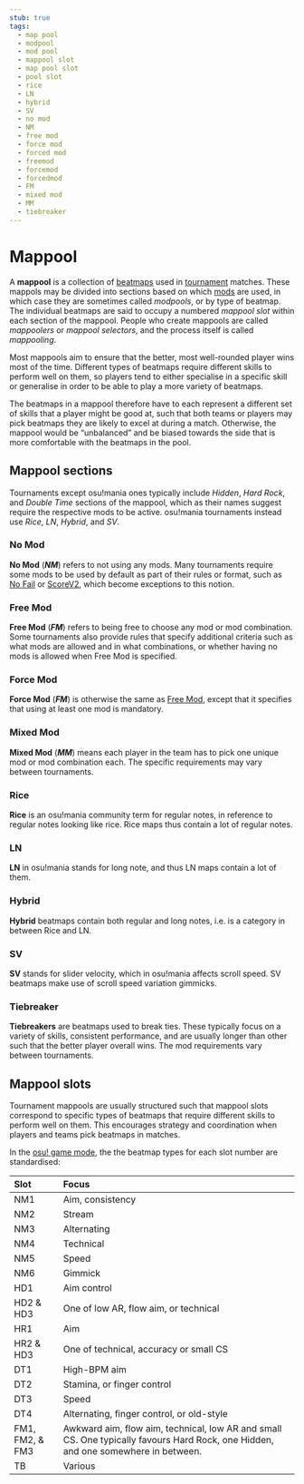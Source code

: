 ```yaml
---
stub: true
tags:
  - map pool
  - modpool
  - mod pool
  - mappool slot
  - map pool slot
  - pool slot
  - rice
  - LN
  - hybrid
  - SV
  - no mod
  - NM
  - free mod
  - force mod
  - forced mod
  - freemod
  - forcemod
  - forcedmod
  - FM
  - mixed mod
  - MM
  - tiebreaker
---
```


# Mappool

A **mappool** is a collection of [beatmaps](/wiki/Beatmap) used in [tournament](/wiki/Tournaments) matches. These mappols may be divided into sections based on which [mods](/wiki/Gameplay/Game_modifier) are used, in which case they are sometimes called *modpools*, or by type of beatmap. The individual beatmaps are said to occupy a numbered *mappool slot* within each section of the mappool. People who create mappools are called *mappoolers* or *mappool selectors*, and the process itself is called *mappooling*.


Most mappools aim to ensure that the better, most well-rounded player wins most of the time. Different types of beatmaps require different skills to perform well on them, so players tend to either specialise in a specific skill or generalise in order to be able to play a more variety of beatmaps.

The beatmaps in a mappool therefore have to each represent a different set of skills that a player might be good at, such that both teams or players may pick beatmaps they are likely to excel at during a match. Otherwise, the mappool would be “unbalanced” and be biased towards the side that is more comfortable with the beatmaps in the pool.

## Mappool sections

Tournaments except osu!mania ones typically include *Hidden*, *Hard Rock*, and *Double Time* sections of the mappool, which as their names suggest require the respective mods to be active. osu!mania tournaments instead use *Rice*, *LN*, *Hybrid*, and *SV*.

### No Mod

**No Mod** (***NM***) refers to not using any mods. Many tournaments require some mods to be used by default as part of their rules or format, such as [No Fail](/wiki/Game_modifier/No_Fail) or [ScoreV2](/wiki/Game_modifier/ScoreV2), which become exceptions to this notion.

### Free Mod

**Free Mod** (***FM***) refers to being free to choose any mod or mod combination. Some tournaments also provide rules that specify additional criteria such as what mods are allowed and in what combinations, or whether having no mods is allowed when Free Mod is specified.

### Force Mod

**Force Mod** (***FM***) is otherwise the same as [Free Mod](#free-mod), except that it specifies that using at least one mod is mandatory.

### Mixed Mod

**Mixed Mod** (***MM***) means each player in the team has to pick one unique mod or mod combination each. The specific requirements may vary between tournaments.

### Rice

**Rice** is an osu!mania community term for regular notes, in reference to regular notes looking like rice. Rice maps thus contain a lot of regular notes.

### LN

**LN** in osu!mania stands for long note, and thus LN maps contain a lot of them.

### Hybrid

**Hybrid** beatmaps contain both regular and long notes, i.e. is a category in between Rice and LN.

### SV

**SV** stands for slider velocity, which in osu!mania affects scroll speed. SV beatmaps make use of scroll speed variation gimmicks.

### Tiebreaker

**Tiebreakers** are beatmaps used to break ties. These typically focus on a variety of skills, consistent performance, and are usually longer than other such that the better player overall wins. The mod requirements vary between tournaments.

## Mappool slots

Tournament mappools are usually structured such that mappool slots correspond to specific types of beatmaps that require different skills to perform well on them. This encourages strategy and coordination when players and teams pick beatmaps in matches.

In the [osu! game mode](/wiki/Game_mode/osu!), the the beatmap types for each slot number are standardised:

| Slot | Focus |
| :-- | :-- |
| NM1 | Aim, consistency |
| NM2 | Stream |
| NM3 | Alternating |
| NM4 | Technical |
| NM5 | Speed |
| NM6 | Gimmick |
| HD1 | Aim control | 
| HD2 & HD3 | One of low AR, flow aim, or technical |
| HR1 | Aim |
| HR2 & HD3 | One of technical, accuracy or small CS |
| DT1 | High-BPM aim |
| DT2 | Stamina, or finger control |
| DT3 | Speed |
| DT4 | Alternating, finger control, or old-style |
| FM1, FM2, & FM3 | Awkward aim, flow aim, technical, low AR and small CS. One typically favours Hard Rock, one Hidden, and one somewhere in between. |
| TB | Various |
